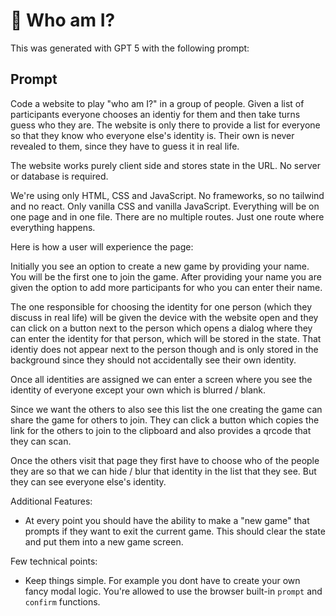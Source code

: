 # 🥸 Who am I?

This was generated with GPT 5 with the following prompt:

## Prompt

Code a website to play "who am I?" in a group of people. Given a list of participants everyone chooses an identiy for them and then take turns guess who they are.
The website is only there to provide a list for everyone so that they know who everyone else's identity is. Their own is never revealed to them, since they
have to guess it in real life.

The website works purely client side and stores state in the URL. No server or database is required.

We're using only HTML, CSS and JavaScript. No frameworks, so no tailwind and no react. Only vanilla CSS and vanilla JavaScript. Everything will be on one page and in one file.
There are no multiple routes. Just one route where everything happens.

Here is how a user will experience the page:

Initially you see an option to create a new game by providing your name. You will be the first one to join the game.
After providing your name you are given the option to add more participants for who you can enter their name.

The one responsible for choosing the identity for one person (which they discuss in real life) will be given the device with the website open and they can click on a button
next to the person which opens a dialog where they can enter the identity for that person, which will be stored in the state. That identiy does not appear next to the person though
and is only stored in the background since they should not accidentally see their own identity.

Once all identities are assigned we can enter a screen where you see the identity of everyone except your own which is blurred / blank.

Since we want the others to also see this list the one creating the game can share the game for others to join. They can click a button which copies the link for the others to join
to the clipboard and also provides a qrcode that they can scan.

Once the others visit that page they first have to choose who of the people they are so that we can hide / blur that identity in the list that they see. But they can see everyone
else's identity.

Additional Features:
- At every point you should have the ability to make a "new game" that prompts if they want to exit the current game. This should clear the state and put them into a new game screen.

Few technical points:
- Keep things simple. For example you dont have to create your own fancy modal logic. You're allowed to use the browser built-in `prompt` and `confirm` functions.
